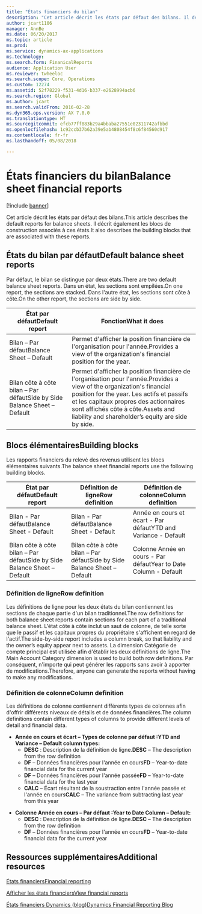 ```yaml
---
title: "États financiers du bilan"
description: "Cet article décrit les états par défaut des bilans. Il décrit également les blocs de construction associés à ces états."
author: jcart1106
manager: AnnBe
ms.date: 06/20/2017
ms.topic: article
ms.prod: 
ms.service: dynamics-ax-applications
ms.technology: 
ms.search.form: FinanicalReports
audience: Application User
ms.reviewer: twheeloc
ms.search.scope: Core, Operations
ms.custom: 12274
ms.assetid: 52f78229-f531-4d16-b337-e2628994acb6
ms.search.region: Global
ms.author: jcart
ms.search.validFrom: 2016-02-28
ms.dyn365.ops.version: AX 7.0.0
ms.translationtype: HT
ms.sourcegitcommit: efcb77ff883b29a4bbaba27551e02311742afbbd
ms.openlocfilehash: 1c92ccb37b62a39e5ab4808454f8c6f84560d917
ms.contentlocale: fr-fr
ms.lasthandoff: 05/08/2018

---
```


# <a name="balance-sheet-financial-reports"></a><span data-ttu-id="3b7d4-104">États financiers du bilan</span><span class="sxs-lookup"><span data-stu-id="3b7d4-104">Balance sheet financial reports</span></span>

[!include [banner](../includes/banner.md)]

<span data-ttu-id="3b7d4-105">Cet article décrit les états par défaut des bilans.</span><span class="sxs-lookup"><span data-stu-id="3b7d4-105">This article describes the default reports for balance sheets.</span></span> <span data-ttu-id="3b7d4-106">Il décrit également les blocs de construction associés à ces états.</span><span class="sxs-lookup"><span data-stu-id="3b7d4-106">It also describes the building blocks that are associated with these reports.</span></span> 

<a name="default-balance-sheet-reports"></a><span data-ttu-id="3b7d4-107">États du bilan par défaut</span><span class="sxs-lookup"><span data-stu-id="3b7d4-107">Default balance sheet reports</span></span>
-----------------------------

<span data-ttu-id="3b7d4-108">Par défaut, le bilan se distingue par deux états.</span><span class="sxs-lookup"><span data-stu-id="3b7d4-108">There are two default balance sheet reports.</span></span> <span data-ttu-id="3b7d4-109">Dans un état, les sections sont empilées.</span><span class="sxs-lookup"><span data-stu-id="3b7d4-109">On one report, the sections are stacked.</span></span> <span data-ttu-id="3b7d4-110">Dans l'autre état, les sections sont côte à côte.</span><span class="sxs-lookup"><span data-stu-id="3b7d4-110">On the other report, the sections are side by side.</span></span>

| <span data-ttu-id="3b7d4-111">État par défaut</span><span class="sxs-lookup"><span data-stu-id="3b7d4-111">Default report</span></span>                       | <span data-ttu-id="3b7d4-112">Fonction</span><span class="sxs-lookup"><span data-stu-id="3b7d4-112">What it does</span></span>                                                                                                                           |
|--------------------------------------|----------------------------------------------------------------------------------------------------------------------------------------|
| <span data-ttu-id="3b7d4-113">Bilan – Par défaut</span><span class="sxs-lookup"><span data-stu-id="3b7d4-113">Balance Sheet – Default</span></span>              | <span data-ttu-id="3b7d4-114">Permet d'afficher la position financière de l'organisation pour l'année.</span><span class="sxs-lookup"><span data-stu-id="3b7d4-114">Provides a view of the organization's financial position for the year.</span></span>                                                                 |
| <span data-ttu-id="3b7d4-115">Bilan côte à côte bilan – Par défaut</span><span class="sxs-lookup"><span data-stu-id="3b7d4-115">Side by Side Balance Sheet – Default</span></span> | <span data-ttu-id="3b7d4-116">Permet d'afficher la position financière de l'organisation pour l'année.</span><span class="sxs-lookup"><span data-stu-id="3b7d4-116">Provides a view of the organization's financial position for the year.</span></span> <span data-ttu-id="3b7d4-117">Les actifs et passifs et les capitaux propres des actionnaires sont affichés côte à côte.</span><span class="sxs-lookup"><span data-stu-id="3b7d4-117">Assets and liability and shareholder’s equity are side by side.</span></span> |

## <a name="building-blocks"></a><span data-ttu-id="3b7d4-118">Blocs élémentaires</span><span class="sxs-lookup"><span data-stu-id="3b7d4-118">Building blocks</span></span>
<span data-ttu-id="3b7d4-119">Les rapports financiers du relevé des revenus utilisent les blocs élémentaires suivants.</span><span class="sxs-lookup"><span data-stu-id="3b7d4-119">The balance sheet financial reports use the following building blocks.</span></span>

| <span data-ttu-id="3b7d4-120">État par défaut</span><span class="sxs-lookup"><span data-stu-id="3b7d4-120">Default report</span></span>                       | <span data-ttu-id="3b7d4-121">Définition de ligne</span><span class="sxs-lookup"><span data-stu-id="3b7d4-121">Row definition</span></span>                       | <span data-ttu-id="3b7d4-122">Définition de colonne</span><span class="sxs-lookup"><span data-stu-id="3b7d4-122">Column definition</span></span>             |
|--------------------------------------|--------------------------------------|-------------------------------|
| <span data-ttu-id="3b7d4-123">Bilan - Par défaut</span><span class="sxs-lookup"><span data-stu-id="3b7d4-123">Balance Sheet - Default</span></span>              | <span data-ttu-id="3b7d4-124">Bilan - Par défaut</span><span class="sxs-lookup"><span data-stu-id="3b7d4-124">Balance Sheet - Default</span></span>              | <span data-ttu-id="3b7d4-125">Année en cours et écart - Par défaut</span><span class="sxs-lookup"><span data-stu-id="3b7d4-125">YTD and Variance - Default</span></span>    |
| <span data-ttu-id="3b7d4-126">Bilan côte à côte bilan – Par défaut</span><span class="sxs-lookup"><span data-stu-id="3b7d4-126">Side by Side Balance Sheet – Default</span></span> | <span data-ttu-id="3b7d4-127">Bilan côte à côte bilan – Par défaut</span><span class="sxs-lookup"><span data-stu-id="3b7d4-127">Side by Side Balance Sheet – Default</span></span> | <span data-ttu-id="3b7d4-128">Colonne Année en cours - Par défaut</span><span class="sxs-lookup"><span data-stu-id="3b7d4-128">Year to Date Column - Default</span></span> |

### <a name="row-definition"></a><span data-ttu-id="3b7d4-129">Définition de ligne</span><span class="sxs-lookup"><span data-stu-id="3b7d4-129">Row definition</span></span>

<span data-ttu-id="3b7d4-130">Les définitions de ligne pour les deux états du bilan contiennent les sections de chaque partie d'un bilan traditionnel.</span><span class="sxs-lookup"><span data-stu-id="3b7d4-130">The row definitions for both balance sheet reports contain sections for each part of a traditional balance sheet.</span></span> <span data-ttu-id="3b7d4-131">L'état côte à côte inclut un saut de colonne, de telle sorte que le passif et les capitaux propres du propriétaire s'affichent en regard de l'actif.</span><span class="sxs-lookup"><span data-stu-id="3b7d4-131">The side-by-side report includes a column break, so that liability and the owner’s equity appear next to assets.</span></span> <span data-ttu-id="3b7d4-132">La dimension Catégorie de compte principal est utilisée afin d'établir les deux définitions de ligne.</span><span class="sxs-lookup"><span data-stu-id="3b7d4-132">The Main Account Category dimension is used to build both row definitions.</span></span> <span data-ttu-id="3b7d4-133">Par conséquent, n'importe qui peut générer les rapports sans avoir à apporter de modifications.</span><span class="sxs-lookup"><span data-stu-id="3b7d4-133">Therefore, anyone can generate the reports without having to make any modifications.</span></span>

### <a name="column-definition"></a><span data-ttu-id="3b7d4-134">Définition de colonne</span><span class="sxs-lookup"><span data-stu-id="3b7d4-134">Column definition</span></span>

<span data-ttu-id="3b7d4-135">Les définitions de colonne contiennent différents types de colonnes afin d'offrir différents niveaux de détails et de données financières.</span><span class="sxs-lookup"><span data-stu-id="3b7d4-135">The column definitions contain different types of columns to provide different levels of detail and financial data.</span></span>

-   <span data-ttu-id="3b7d4-136">**Année en cours et écart – Types de colonne par défaut :**</span><span class="sxs-lookup"><span data-stu-id="3b7d4-136">**YTD and Variance – Default column types:**</span></span>
    -   <span data-ttu-id="3b7d4-137">**DESC** : Description de la définition de ligne.</span><span class="sxs-lookup"><span data-stu-id="3b7d4-137">**DESC** – The description from the row definition</span></span>
    -   <span data-ttu-id="3b7d4-138">**DF** – Données financières pour l'année en cours</span><span class="sxs-lookup"><span data-stu-id="3b7d4-138">**FD** – Year-to-date financial data for the current year</span></span>
    -   <span data-ttu-id="3b7d4-139">**DF** – Données financières pour l'année passée</span><span class="sxs-lookup"><span data-stu-id="3b7d4-139">**FD** – Year-to-date financial data for the last year</span></span>
    -   <span data-ttu-id="3b7d4-140">**CALC** – Écart résultant de la soustraction entre l'année passée et l'année en cours</span><span class="sxs-lookup"><span data-stu-id="3b7d4-140">**CALC** – The variance from subtracting last year from this year</span></span>

<!-- -->

-   <span data-ttu-id="3b7d4-141">**Colonne Année en cours – Par défaut :**</span><span class="sxs-lookup"><span data-stu-id="3b7d4-141">**Year to Date Column – Default:**</span></span>
    -   <span data-ttu-id="3b7d4-142">**DESC** : Description de la définition de ligne.</span><span class="sxs-lookup"><span data-stu-id="3b7d4-142">**DESC** – The description from the row definition</span></span>
    -   <span data-ttu-id="3b7d4-143">**DF** – Données financières pour l'année en cours</span><span class="sxs-lookup"><span data-stu-id="3b7d4-143">**FD** – Year-to-date financial data for the current year</span></span>



<a name="additional-resources"></a><span data-ttu-id="3b7d4-144">Ressources supplémentaires</span><span class="sxs-lookup"><span data-stu-id="3b7d4-144">Additional resources</span></span>
--------

[<span data-ttu-id="3b7d4-145">États financiers</span><span class="sxs-lookup"><span data-stu-id="3b7d4-145">Financial reporting</span></span>](financial-reporting-getting-started.md)

[<span data-ttu-id="3b7d4-146">Afficher les états financiers</span><span class="sxs-lookup"><span data-stu-id="3b7d4-146">View financial reports</span></span>](view-financial-reports.md)

[<span data-ttu-id="3b7d4-147">États financiers Dynamics (blog)</span><span class="sxs-lookup"><span data-stu-id="3b7d4-147">Dynamics Financial Reporting Blog</span></span>](http://blogs.msdn.com/b/dynamics_financial_reporting/)





